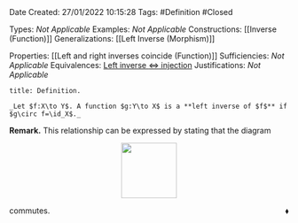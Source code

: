 <br />
<br />

Date Created: 27/01/2022 10:15:28
Tags: #Definition #Closed 

Types: _Not Applicable_
Examples: _Not Applicable_
Constructions: [[Inverse (Function)]]
Generalizations: [[Left Inverse (Morphism)]]

Properties: [[Left and right inverses coincide (Function)]]
Sufficiencies: _Not Applicable_
Equivalences: [Left inverse $\Leftrightarrow$ injection](Left%20inverse%20iff%20injection.md)
Justifications: _Not Applicable_

``` ad-Definition
title: Definition.

_Let $f:X\to Y$. A function $g:Y\to X$ is a **left inverse of $f$** if $g\circ f=\id_X$._

```

**Remark.** This relationship can be expressed by stating that the diagram

<center><img src="https://raw.githubusercontent.com/zhaoshenzhai/MathWiki/master/Images/09-02-2022_223050/image.svg", width=100></center>

commutes.<span style="float:right;">$\blacklozenge$</span>
